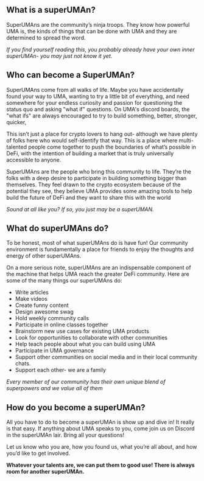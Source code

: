 ## What is a superUMAn?  
  
SuperUMAns are the community’s ninja troops. They know how powerful UMA is, the kinds of things that can be done with UMA and they are determined to spread the word.  
  
*If you find yourself reading this, you probably already have your own inner superUMAn- you may just not know it yet.*  
  
## Who can become a SuperUMAn?

  

SuperUMAns come from all walks of life. Maybe you have accidentally found your way to UMA, wanting to try a little bit of everything, and need somewhere for your endless curiosity and passion for questioning the status quo and asking "what if" questions.   On UMA's discord boards, the "what ifs" are always encouraged to try to build something, better, stronger, quicker, 

This isn’t just a place for crypto lovers to hang out- although we have plenty of folks here who would self-identify that way. This is a place where multi-talented people come together to push the boundaries of what’s possible in DeFi, with the intention of building a market that is truly universally accessible to anyone. 

SuperUMAns are the people who bring this community to life. They’re the folks with a deep desire to participate in building something bigger than themselves. They feel drawn to the crypto ecosystem because of the potential they see,  they believe UMA provides some amazing tools to help build the future of DeFi and they want to share this with the world 

  

*Sound at all like you? 
If so, you just may be a superUMAN.*

  

## What do superUMAns do?

  

To be honest, most of what superUMAns do is have fun! Our community environment is fundamentally a place for friends to enjoy the thoughts and energy of other superUMAns.

  

On a more serious note, superUMAns are an indispensable component of the machine that helps UMA reach the greater DeFi community. Here are some of the many things our superUMAns do:

  
  

-   Write articles
-   Make videos
-   Create funny content
-   Design awesome swag
-   Hold weekly community calls
-   Participate in online classes together 
-   Brainstorm new use cases for existing UMA products
-   Look for opportunities to collaborate with other communities
-   Help teach people about what you can build using UMA
-   Participate in UMA governance  
-   Support other communities on social media and in their local community chats.
-   Support each other- we are a family  
    
*Every member of our community has their own unique blend of superpowers and we value all of them*
  

## How do you become a superUMAn?

  

All you have to do to become a superUMAn is show up and dive in! It really is that easy. If anything about UMA speaks to you, come join us on Discord in the superUMAn lair. Bring all your questions!

  

Let us know who you are, how you found us, what you’re all about, and how you’d like to get involved.

**Whatever your talents are, we can put them to good use! There is always room for another superUMAn.**
